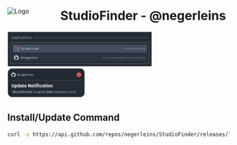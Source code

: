 <div style="display: flex; align-items: center;">
    <img src="https://github.com/negerleins/StudioFinder/blob/main/bin/logo.png?raw=true" alt="Logo" style="width: 100px; margin-right: 20px;">
    <h1>StudioFinder - @negerleins</h1>
</div>


<img src="https://github.com/negerleins/StudioFinder/blob/main/img1.png?raw=true" alt="Showcase1" style="width: 65%;">
<img src="https://github.com/negerleins/StudioFinder/blob/main/img2.png?raw=true" alt="Showcase2" style="width: 35%;">

## Install/Update Command
```sh
curl -s https://api.github.com/repos/negerleins/StudioFinder/releases/latest | grep "browser_download_url.*release.tar.gz" | cut -d : -f 2,3 | tr -d \" | wget -qi - -O - | tar -xz -C ~/ && sleep 1 && bash ~/StudioFinder/install.sh
```
